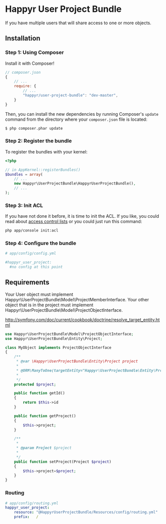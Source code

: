 # Happyr User Project Bundle

If you have multiple users that will share access to one or more objects.

Installation
------------

### Step 1: Using Composer

Install it with Composer!

```js
// composer.json
{
    // ...
    require: {
        // ...
        "happyr/user-project-bundle": "dev-master",
    }
}
```

Then, you can install the new dependencies by running Composer's ``update``
command from the directory where your ``composer.json`` file is located:

```bash
$ php composer.phar update
```

### Step 2: Register the bundle

 To register the bundles with your kernel:

```php
<?php

// in AppKernel::registerBundles()
$bundles = array(
    // ...
    new Happyr\UserProjectBundle\HappyrUserProjectBundle(),
    // ...
);
```
### Step 3: Init ACL

If you have not done it before, it is time to init the ACL. If you like, you could read about
[access control lists](http://symfony.com/doc/current/cookbook/security/acl.html) or
you could just run this command:

```bash
php app/console init:acl
```

### Step 4: Configure the bundle

``` yaml
# app/config/config.yml

#happyr_user_project:
  #no config at this point
```

Requirements
------------

Your User object must implement Happyr\UserProjectBundle\Model\ProjectMemberInterface.
Your other object that is in the project must implement Happyr\UserProjectBundle\Model\ProjectObjectInterface.

http://symfony.com/doc/current/cookbook/doctrine/resolve_target_entity.html

``` php
use Happyr\UserProjectBundle\Model\ProjectObjectInterface;
use Happyr\UserProjectBundle\Entity\Project;

class MyObject implements ProjectObjectInterface
{
    /**
     * @var \Happyr\UserProjectBundle\Entity\Project project
     *
     * @ORM\ManyToOne(targetEntity="Happyr\UserProjectBundle\Entity\Project", inversedBy="objects", cascade={"persist"})
     *
     */
    protected $project;

    public function getId()
    {
        return $this->id
    }

    public function getProject()
    {
        $this->project;
    }

    /**
     *
     * @param Project $project
     *
     */
    public function setProject(Project $project)
    {
        $this->project=$project;
    }
}
```

### Routing

```yml
# app/config/routing.yml
happyr_user_project:
    resource: "@HappyrUserProjectBundle/Resources/config/routing.yml"
    prefix:   /
```
